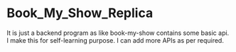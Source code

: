 # Book_My_Show_Replica
It is just a backend program as like book-my-show contains some basic api. 
I make this for self-learning purpose.
I can add more APIs as per required.
